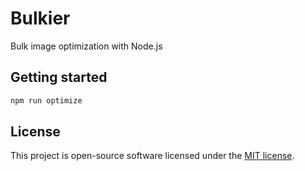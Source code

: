 # Bulkier

Bulk image optimization with Node.js

## Getting started

```js
npm run optimize
```

## License

This project is open-source software licensed under the [MIT license](https://opensource.org/licenses/MIT).
